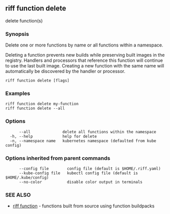 ## riff function delete

delete function(s)

### Synopsis

Delete one or more functions by name or all functions within a namespace.

Deleting a function prevents new builds while preserving built images in the
registry. Handlers and processors that reference this function will continue to
use the last built image. Creating a new function with the same name will
automatically be discovered by the handler or processor.

```
riff function delete [flags]
```

### Examples

```
riff function delete my-function
riff function delete --all 
```

### Options

```
      --all              delete all functions within the namespace
  -h, --help             help for delete
  -n, --namespace name   kubernetes namespace (defaulted from kube config)
```

### Options inherited from parent commands

```
      --config file        config file (default is $HOME/.riff.yaml)
      --kube-config file   kubectl config file (default is $HOME/.kube/config)
      --no-color           disable color output in terminals
```

### SEE ALSO

* [riff function](riff_function.md)	 - functions built from source using function buildpacks

